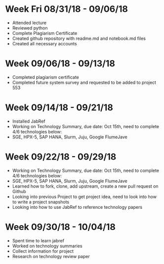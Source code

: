 # Week Fri 08/31/18 - 09/06/18

* Attended lecture
* Reviewed python
* Complete Plagiarism Certificate
* Created github repository with readme.md and notebook.md files
* Created all necessary accounts

# Week 09/06/18 - 09/13/18

* Completed plagiarism certificate
* Completed future system survey and requested to be added to project 553


# Week 09/14/18 - 09/21/18
* Installed JabRef
* Working on Technology Summary, due date: Oct 15th, need to complete 4/6 technologies below:
* SGE, HPX-5, SAP HANA, Slurm, Juju, Google FlumeJave

# Week 09/22/18 - 09/29/18
* Working on Technology Summary, due date: Oct 15th, need to complete 4/6 technologies below:
* SGE, HPX-5, SAP HANA, Slurm, Juju, Google FlumeJave
* Learned how to fork, clone, add upstream, create a new pull request on Github
* Looking into previous Project to get project idea, need to look into how to write a project snapshots
* Looking into how to use JabRef to reference technology papers


# Week 09/30/18 - 10/04/18
* Spent time to learn jabref
* Worked on technology summaries 
* Collect information for project
* Research on technology review paper